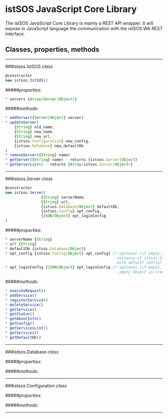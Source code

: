 # istSOS JavaScript Core Library

The istSOS JavaScript Core Library is mainly a REST API wrapper. 
It will expose in JavaScript language the communication with the istSOS WA REST interface.

## Classes, properties, methods
---

###istsos.IstSOS *class*
```javascript
@constructor
new istsos.IstSOS()
```
#####*properties:*
```javascript
* servers {Array<Server|Object>}
```
#####*methods:*
```javascript
* addServer({Server|Object} server)
* updateServer(
    {String} old_name, 
    {String} new_name,
    {String} new_url,
    {istsos.Configuration} new_config,
    {istsos.Database} new_defaultDb
)
* removeServer({String} name)
* getServer({String} name) - returns {istsos.Server|Object}
* getServerList() - returns {Array<istsos.Server|Object>}
```

---

###istsos.Server *class*
```javascript
@constructor
new istsos.Server(
                {String} serverName, 
                {String} url, 
                {istsos.Database|Object} defaultDb, 
                {istsos.Config} opt_config, 
                {JSON|Object} opt_loginConfig
)
```
#####*properties:*
```javascript
* serverName {String}
* url {String}
* defaultDb {istsos.Database|Object}
* opt_config {istsos.Config|Object} opt_config} /* optional (if empty, 
                                                  instance of istsos.Configuration is created 
                                                  with defualt config) */
* opt_loginConfig {JSON|Object} opt_loginConfig /* optional (if empty,
                                                   empty object is created */
```
#####*methods:*
```javascript
* executeRequest()
* addService()
* registerService()
* deleteService()
* getService()
* getStatus()
* getAboutInfo()
* getConfig()
* getServicesList()
* getServices()
* getDefaultDb()
```

---

###istsos.Database *class*

#####*properties:*

#####*methods:*

---

###istsos.Configuration *class*

#####*properties:*

#####*methods:*

---
